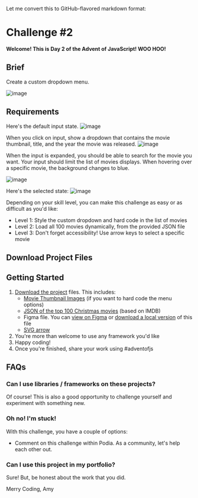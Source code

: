 Let me convert this to GitHub-flavored markdown format:

# Challenge #2

**Welcome! This is Day 2 of the Advent of JavaScript! WOO HOO!**

## Brief

Create a custom dropdown menu.

![image](https://s3.us-west-2.amazonaws.com/content.podia.com/kawbac1y8cicgettox8pqf7j5oid)

## Requirements

Here's the default input state.
![image](https://s3.us-west-2.amazonaws.com/content.podia.com/7krx6wcsicuqvo209ptc14u9mfss)

When you click on input, show a dropdown that contains the movie thumbnail, title, and the year the movie was released.
![image](https://s3.us-west-2.amazonaws.com/content.podia.com/fl8rf7l71e1ebzfndxkz9k79rl9y)

When the input is expanded, you should be able to search for the movie you want. Your input should limit the list of movies displays. When hovering over a specific movie, the background changes to blue.

![image](https://s3.us-west-2.amazonaws.com/content.podia.com/cc21ur1di8cayp230tk3kadtivc7)

Here's the selected state:
![image](https://s3.us-west-2.amazonaws.com/content.podia.com/mhqo1fc7hq8e852rpikrz4rf4dev)

Depending on your skill level, you can make this challenge as easy or as difficult as you'd like:

- Level 1: Style the custom dropdown and hard code in the list of movies
- Level 2: Load all 100 movies dynamically, from the provided JSON file
- Level 3: Don't forget accessibility! Use arrow keys to select a specific movie

## Download Project Files

## Getting Started

1. [Download the project](https://drive.google.com/drive/folders/1zQifXmgGxjbntlW4wHSDNfP5cUbGYPOS?usp=sharing) files. This includes:
   - [Movie Thumbnail Images](https://drive.google.com/drive/folders/1kpDjceWS7m5d3kDXDXcf1mnrRowMHRmq?usp=drive_link) (if you want to hard code the menu options)
   - [JSON of the top 100 Christmas movies](https://drive.google.com/file/d/1srzuRs9u6e_pUCdp275A04gvfP-w15Kk/view?usp=drive_link) (based on IMDB)
   - Figma file. You can [view on Figma](https://www.figma.com/design/EkHFxPfaoWifiSasZUnV8F/Advent-of-JS---Day-2?node-id=0-1&t=2TOk24cGoGrtk06e-1) or [download a local version](https://drive.google.com/file/d/1P44GApbrdv-duIUsVe0NpsOW-k62R1e_/view?usp=drive_link) of this file
   - [SVG arrow](https://drive.google.com/file/d/18NSsYRkkhDOM4s4qKlW-MNtunpe7QSsW/view?usp=drive_link)
2. You're more than welcome to use any framework you'd like
3. Happy coding!
4. Once you're finished, share your work using #adventofjs

## FAQs

### Can I use libraries / frameworks on these projects?

Of course! This is also a good opportunity to challenge yourself and experiment with something new.

### Oh no! I'm stuck!

With this challenge, you have a couple of options:

- Comment on this challenge within Podia. As a community, let's help each other out.

### Can I use this project in my portfolio?

Sure! But, be honest about the work that you did.

Merry Coding,
Amy
